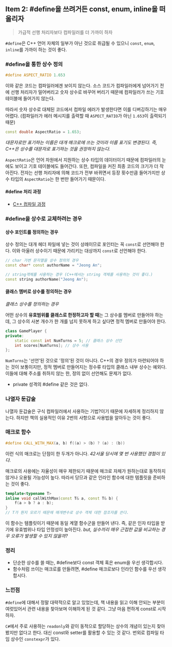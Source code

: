 ## Item 2: #define을 쓰려거든 const, enum, inline을 떠올리자

> 가급적 선행 처리자보다 컴파일러를 더 가까이 하자

`#define`은 C++ 언어 자체의 일부가 아닌 것으로 취급될 수 있으니 `const`, `enum`, `inline`를 가까이 하는 것이 좋다.

### #define을 통한 상수 정의

```cpp
#define ASPECT_RATIO 1.653
```

이와 같은 코드는 컴파일러에겐 보이지 않는다. 소스 코드가 컴파일러에게 넘어가기 전에 선행 처리자가 밀어버리고 숫자 상수로 바꾸어 버리기 때문에 컴파일러가 쓰는 기호 테이블에 들어가지 않는다.

따라서 숫자 상수로 대체된 코드에서 컴파일 에러가 발생한다면 이를 디버깅하기는 매우 어렵다. (컴파일러가 에러 메시지를 출력할 때 `ASPECT_RATIO`가 아닌 `1.653`이 출력되기 때문)

```cpp
const double AspectRatio = 1.653;
```

*대문자로만 표기하는 이름은 대개 매크로에 쓰는 것이라 이름 표기도 변경된다. 즉, C++은 상수를 대문자로 표기하는 것을 권장하지 않는다.*

`AspectRatio`은 언어 차원에서 지원하는 상수 타입의 데이터이기 때문에 컴파일러의 눈에도 보이고 기호 테이블에도 들어간다. 또한, 컴파일을 커진 최종 코드의 크기가 더 작아진다. 전자는 선행 처리자에 의해 코드가 전부 바뀌면서 등장 횟수만큼 들어가지만 상수 타입의 `AspectRatio`는 한 번만 들어가기 때문이다.

#### #define 처리 과정

- [C++ 컴파일 과정](https://github.com/fkdl0048/CodeReview/issues/56)

### #define을 상수로 교체하려는 경우

#### 상수 포인트를 정의하는 경우

상수 정의는 대개 헤더 파일에 넣는 것이 상례이므로 포인터는 꼭 `const`로 선언해야 한다. 이와 아울러 상수이기 때문에 가리키는 대상까지 `const`로 선언해야 한다.

```cpp
// char 가변 문자열을 상수 정의의 경우
const char* const authorName = "Jeong An";

// string객체를 사용하는 경우 (C++에서는 string 객체를 사용하는 것이 좋다.)
const string authorName("Jeong An");
```

#### 클래스 멤버로 상수를 정의하는 경우

*클래스 상수를 정의하는 경우*

어떤 상수의 **유효범위를 클래스로 한정하고자 할 때**는 그 상수를 멤버로 만들어야 하는데, 그 상수의 사본 개수가 한 개를 넘지 못하게 하고 싶다면 정적 멤버로 만들어야 한다.

```cpp
class GamePlayer {
private:
    static const int NumTurns = 5; // 클래스 상수 선언
    int scores[NumTurns]; // 상수 사용
};
```

`NumTurns`는 '선언'된 것으로 '정의'된 것이 아니다. C++의 경우 정의가 마련되어야 하는 것이 보통이지만, 정적 멤버로 만들어지는 정수류 타입의 클래스 내부 상수는 예외다. 이들에 대해 주소를 취하지 않는 한, 정의 없이 선언해도 문제가 없다.

- private 성격의 #define 같은 것은 없다.

### 나열자 둔갑술

나열자 둔갑술은 구식 컴파일러에서 사용하는 기법?이기 때문에 자세하게 정리하지 않는다. 하지만 책의 실용적인 이유 2번의 사항으로 사용법을 알아두는 것이 좋다.

### 매크로 함수

```cpp
#define CALL_WITH_MAX(a, b) f((a) > (b) ? (a) : (b))
```

이런 식의 매크로는 단점이 한 두개가 아니다. *42서울 당시에 몇 번 사용했던 경험이 있다.*

매크로의 사용에는 자율성이 매우 제한되기 때문에 매크로 자체가 원하는대로 동작하지 않거나 오용될 가능성이 높다. 따라서 당므과 같은 인라인 함수에 대한 템플릿을 준비하는 것이 좋다.

```cpp
template<typename T>
inline void callWithMax(const T& a, const T& b) {
    f(a > b ? a : b);
}
// T가 뭔지 모르기 때문에 매개변수로 상수 객체 대한 참조자를 쓴다.
```

이 함수는 템플릿이기 때문에 동일 계열 함수군을 만들어 낸다. 즉, 같은 인자 타입을 받기에 유효범위나 타입 안정성이 높아진다. *but, 실수끼리 매우 근접한 값을 비교하는 경우 오류가 발생할 수 있지 않을까?*

### 정리

- 단순한 상수를 쓸 때는, #define보다 const 객체 혹은 enum을 우선 생각합시다.
- 함수처럼 쓰이는 매크로를 만들려면, #define 매크로보다 인라인 함수를 우선 생각합시다.

### 느낀점

`#define`에 대해서 정말 대략적으로 알고 있었는데, 책 내용을 읽고 이해 안되는 부분이 여럿있어서 관련 내용을 찾아보며 이해하게 된 것 같다. 그냥 마음 편하게 const로 시작하자.

`C#`에서 주로 사용하는 `readonly`와 같이 동적으로 할당하는 상수의 개념이 있는지 찾아봤지만 없다고 한다. 대신 const와 setter를 활용할 수 있는 것 같다. 번외로 컴파일 타임 상수인 `constexpr`가 있다.
